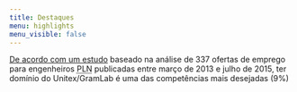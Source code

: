 ```yaml
---
title: Destaques
menu: highlights
menu_visible: false
---
```

[De acordo com um estudo](https://orizontal.wordpress.com/2015/08/04/infography-what-are-the-most-expected-skills-for-nlp-engineers?target=_blank)
baseado na análise de 337 ofertas de emprego para engenheiros <abbr title="Processamento de Linguagem Natural">PLN</abbr>
publicadas entre março de 2013 e julho de 2015, ter domínio do Unitex/GramLab é uma das competências mais desejadas (9%)
